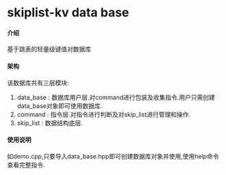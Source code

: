 # skiplist-kv data base

#### 介绍
基于跳表的轻量级键值对数据库

#### 架构
该数据库共有三层模块:
1. data_base : 数据库用户层.对command进行包装及收集指令.用户只需创建data_base对象即可使用数据库.
2. command : 指令层.对指令进行判断及对skip_list进行管理和操作.
3. skip_list : 数据结构底层.

#### 使用说明
如demo.cpp,只要导入data_base.hpp即可创建数据库对象并使用,使用help命令查看完整指令.